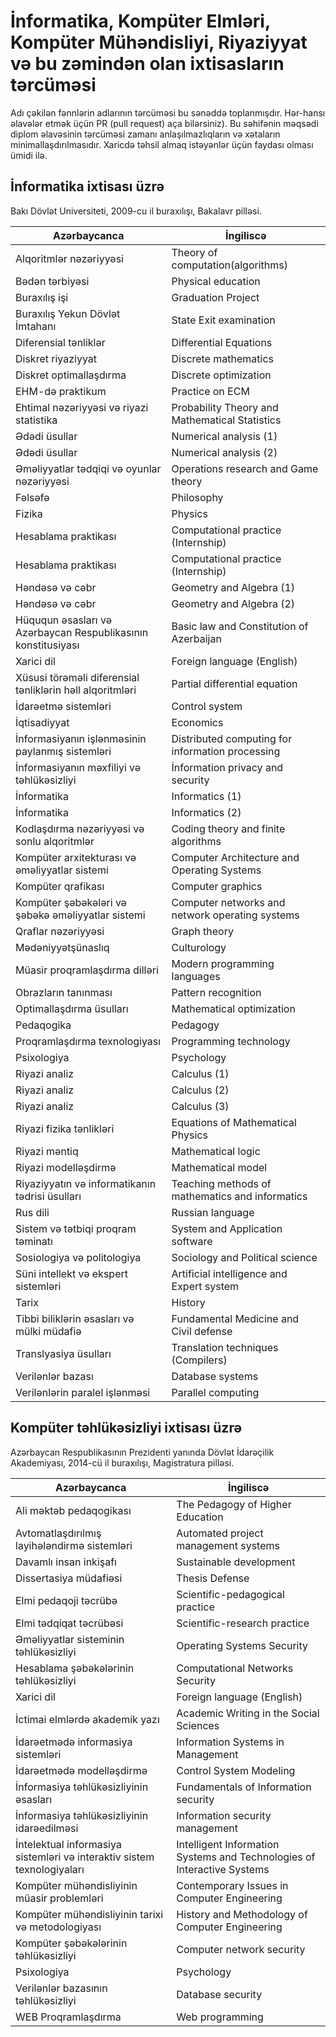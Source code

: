 # İnformatika, Kompüter Elmləri, Kompüter Mühəndisliyi, Riyaziyyat və bu zəmindən olan ixtisasların tərcüməsi

Adı çəkilən fənnlərin adlarının tərcüməsi bu sənəddə toplanmışdır. Hər-hansı əlavələr etmək üçün PR (pull request) aça bilərsiniz). Bu səhifənin məqsədi diplom əlavəsinin tərcüməsi zamanı anlaşılmazlıqların və xətaların minimallaşdırılmasıdır. Xaricdə təhsil almaq istəyənlər üçün faydası olması ümidi ilə.

## İnformatika ixtisası üzrə
Bakı Dövlət Universiteti, 2009-cu il buraxılışı, Bakalavr pilləsi.

|Azərbaycanca|İngiliscə|
|-|-|
|Alqoritmlər nəzəriyyəsi|Theory of computation(algorithms)|
|Bədən tərbiyəsi|Physical education|
|Buraxılış işi|Graduation Project|
|Buraxılış Yekun Dövlət İmtahanı|State Exit examination|
|Diferensial tənliklər|Differential Equations|
|Diskret riyaziyyat|Discrete mathematics|
|Diskret optimallaşdırma|Discrete optimization|
|EHM-də praktikum|Practice on ECM|
|Ehtimal nəzəriyyəsi və riyazi statistika|Probability Theory and Mathematical Statistics|
|Ədədi üsullar|Numerical analysis (1)|
|Ədədi üsullar|Numerical analysis (2)|
|Əməliyyatlar tədqiqi və oyunlar nəzəriyyəsi|Operations research and Game theory|
|Fəlsəfə|Philosophy|
|Fizika|Physics|
|Hesablama praktikası|Computational practice (Internship)|
|Hesablama praktikası|Computational practice (Internship)|
|Həndəsə və cəbr|Geometry and Algebra (1)|
|Həndəsə və cəbr|Geometry and Algebra (2)|
|Hüququn əsasları və Azərbaycan Respublikasının konstitusiyası|Basic law and Constitution of Azerbaijan|
|Xarici dil|Foreign language (English)|
|Xüsusi törəməli diferensial tənliklərin həll alqoritmləri|Partial differential equation|
|İdarəetmə sistemləri|Control system|
|İqtisadiyyat|Economics|
|İnformasiyanın işlənməsinin paylanmış sistemləri|Distributed computing for information processing|
|İnformasiyanın məxfiliyi və təhlükəsizliyi|İnformation privacy and security|
|İnformatika|Informatics (1)|
|İnformatika|Informatics (2)|
|Kodlaşdırma nəzəriyyəsi və sonlu alqoritmlər|Coding theory and finite algorithms|
|Kompüter arxitekturası və əməliyyatlar sistemi|Computer Architecture and Operating Systems|
|Kompüter qrafikası|Computer graphics|
|Kompüter şəbəkələri və şəbəkə əməliyyatlar sistemi|Computer networks and network operating systems|
|Qraflar nəzəriyyəsi|Graph theory|
|Mədəniyyətşünaslıq|Culturology|
|Müasir proqramlaşdırma dilləri|Modern programming languages|
|Obrazların tanınması|Pattern recognition|
|Optimallaşdırma üsulları|Mathematical optimization|
|Pedaqogika|Pedagogy|
|Proqramlaşdırma texnologiyası|Programming technology|
|Psixologiya|Psychology|
|Riyazi analiz|Calculus (1)|
|Riyazi analiz|Calculus (2)|
|Riyazi analiz|Calculus (3)|
|Riyazi fizika tənlikləri|Equations of Mathematical Physics|
|Riyazi məntiq|Mathematical logic|
|Riyazi modelləşdirmə|Mathematical model|
|Riyaziyyatın və informatikanın tədrisi üsulları|Teaching methods of mathematics and informatics|
|Rus dili|Russian language|
|Sistem və tətbiqi proqram təminatı|System and Application software|
|Sosiologiya və politologiya|Sociology and Political science|
|Süni intellekt və ekspert sistemləri|Artificial intelligence and Expert system|
|Tarix|History|
|Tibbi biliklərin əsasları və mülki müdafiə|Fundamental Medicine and Civil defense|
|Translyasiya üsulları|Translation techniques (Compilers)|
|Verilənlər bazası|Database systems|
|Verilənlərin paralel işlənməsi|Parallel computing|

## Kompüter təhlükəsizliyi ixtisası üzrə
Azərbaycan Respublikasının Prezidenti yanında Dövlət İdarəçilik Akademiyası, 2014-cü il buraxılışı, Magistratura pilləsi.

|Azərbaycanca|İngiliscə|
|-|-|
|Ali məktəb pedaqogikası|The Pedagogy of Higher Education|
|Avtomatlaşdırılmış layihələndirmə sistemləri|Automated project management systems|
|Davamlı insan inkişafı|Sustainable development|
|Dissertasiya müdafiəsi|Thesis Defense|
|Elmi pedaqoji təcrübə|Scientific-pedagogical practice|
|Elmi tədqiqat təcrübəsi|Scientific-research practice|
|Əməliyyatlar sisteminin təhlükəsizliyi|Operating Systems Security|
|Hesablama şəbəkələrinin təhlükəsizliyi|Computational Networks Security|
|Xarici dil|Foreign language (English)|
|İctimai elmlərdə akademik yazı|Academic Writing in the Social Sciences|
|İdarəetmədə informasiya sistemləri|Information Systems in Management|
|İdarəetmədə modelləşdirmə|Control System Modeling|
|İnformasiya təhlükəsizliyinin əsasları|Fundamentals of Information security|
|İnformasiya təhlükəsizliyinin idarəedilməsi|Information security management|
|İntelektual informasiya sistemləri və interaktiv sistem texnologiyaları|Intelligent Information Systems and Technologies of Interactive Systems|
|Kompüter mühəndisliyinin müasir problemləri|Contemporary Issues in Computer Engineering|
|Kompüter mühəndisliyinin tarixi və metodologiyası|History and Methodology of Computer Engineering|
|Kompüter şəbəkələrinin təhlükəsizliyi|Computer network security|
|Psixologiya|Psychology|
|Verilənlər bazasının təhlükəsizliyi|Database security|
|WEB Proqramlaşdırma|Web programming|

